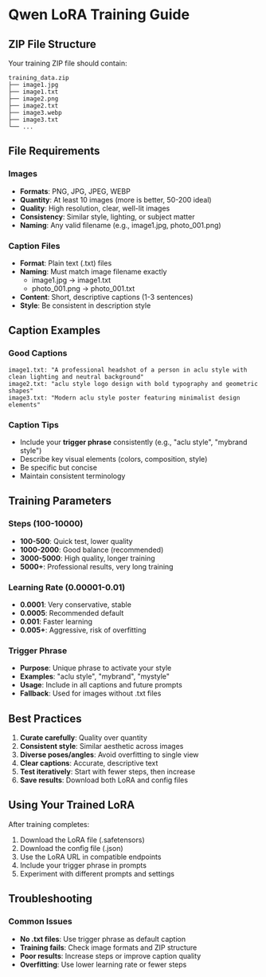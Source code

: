 # Qwen LoRA Training Guide

## ZIP File Structure

Your training ZIP file should contain:

```
training_data.zip
├── image1.jpg
├── image1.txt
├── image2.png
├── image2.txt
├── image3.webp
├── image3.txt
└── ...
```

## File Requirements

### Images
- **Formats**: PNG, JPG, JPEG, WEBP
- **Quantity**: At least 10 images (more is better, 50-200 ideal)
- **Quality**: High resolution, clear, well-lit images
- **Consistency**: Similar style, lighting, or subject matter
- **Naming**: Any valid filename (e.g., image1.jpg, photo_001.png)

### Caption Files
- **Format**: Plain text (.txt) files
- **Naming**: Must match image filename exactly
  - image1.jpg → image1.txt
  - photo_001.png → photo_001.txt
- **Content**: Short, descriptive captions (1-3 sentences)
- **Style**: Be consistent in description style

## Caption Examples

### Good Captions
```
image1.txt: "A professional headshot of a person in aclu style with clean lighting and neutral background"
image2.txt: "aclu style logo design with bold typography and geometric shapes"
image3.txt: "Modern aclu style poster featuring minimalist design elements"
```

### Caption Tips
- Include your **trigger phrase** consistently (e.g., "aclu style", "mybrand style")
- Describe key visual elements (colors, composition, style)
- Be specific but concise
- Maintain consistent terminology

## Training Parameters

### Steps (100-10000)
- **100-500**: Quick test, lower quality
- **1000-2000**: Good balance (recommended)
- **3000-5000**: High quality, longer training
- **5000+**: Professional results, very long training

### Learning Rate (0.00001-0.01)
- **0.0001**: Very conservative, stable
- **0.0005**: Recommended default
- **0.001**: Faster learning
- **0.005+**: Aggressive, risk of overfitting

### Trigger Phrase
- **Purpose**: Unique phrase to activate your style
- **Examples**: "aclu style", "mybrand", "mystyle"
- **Usage**: Include in all captions and future prompts
- **Fallback**: Used for images without .txt files

## Best Practices

1. **Curate carefully**: Quality over quantity
2. **Consistent style**: Similar aesthetic across images
3. **Diverse poses/angles**: Avoid overfitting to single view
4. **Clear captions**: Accurate, descriptive text
5. **Test iteratively**: Start with fewer steps, then increase
6. **Save results**: Download both LoRA and config files

## Using Your Trained LoRA

After training completes:
1. Download the LoRA file (.safetensors)
2. Download the config file (.json)
3. Use the LoRA URL in compatible endpoints
4. Include your trigger phrase in prompts
5. Experiment with different prompts and settings

## Troubleshooting

### Common Issues
- **No .txt files**: Use trigger phrase as default caption
- **Training fails**: Check image formats and ZIP structure
- **Poor results**: Increase steps or improve caption quality
- **Overfitting**: Use lower learning rate or fewer steps
